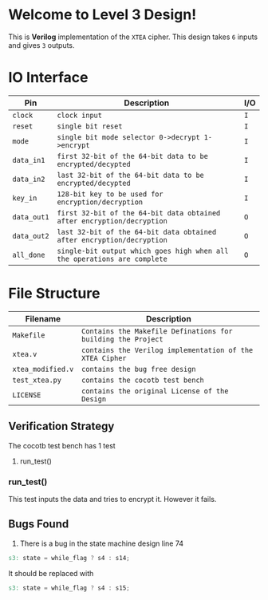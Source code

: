 # Welcome to Level 3 Design!
This is  **Verilog** implementation of the `XTEA` cipher. This design takes `6` inputs and gives `3` outputs.

# IO Interface
| Pin | Description | I/O | 
|--|--|--|
| `clock` | `clock input` | `I`|
| `reset` | `single bit reset`  | `I`|
| `mode` | `single bit mode selector 0->decrypt 1->encrypt` | `I`|
| `data_in1` | `first 32-bit of the 64-bit data to be encrypted/decypted` |`I` |
| `data_in2` | `last 32-bit of the 64-bit data to be encrypted/decypted` |`I` |
| `key_in` | `128-bit key to be used for encryption/decryption` |`I` |
| `data_out1` |`first 32-bit of the 64-bit data obtained after encryption/decryption` |`O` |
| `data_out2` | `last 32-bit of the 64-bit data obtained after encryption/decryption` |`O` |
| `all_done` |`single-bit output which goes high when all the operations are complete`  |`O` |


# File Structure

|Filename           				|Description                         |
|-------------------------------|-----------------------------|
|`Makefile`            		|`Contains the Makefile Definations for building the Project`       
|`xtea.v`            |`contains the Verilog implementation of the XTEA Cipher`           |
|`xtea_modified.v`	|`contains the bug free design`|
|`test_xtea.py`		|`contains the cocotb test bench`|
|`LICENSE`	|`contains the original License of the Design` |

## Verification Strategy

The cocotb test bench has 1 test
1. run_test()
### run_test()
This test inputs the data and tries to encrypt it. However it fails.

## Bugs Found
1. There is a bug in the state machine design line 74
```verilog
s3: state = while_flag ? s4 : s14; 
```
It should be replaced with
```verilog
s3: state = while_flag ? s4 : s15; 
```


